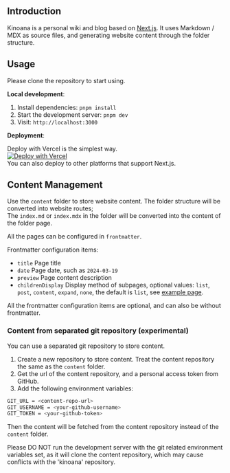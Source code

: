 ## Introduction

Kinoana is a personal wiki and blog based on [Next.js](https://nextjs.org/). It uses Markdown / MDX as source files, and generating website content through the folder structure.

## Usage

Please clone the repository to start using.

**Local development**:  

1. Install dependencies: `pnpm install`
2. Start the development server: `pnpm dev`
3. Visit: `http://localhost:3000`

**Deployment**:

Deploy with Vercel is the simplest way.  
[![Deploy with Vercel](https://vercel.com/button)](https://vercel.com/new/clone?repository-url=https%3A%2F%2Fgithub.com%2FAFXR17light%2Fkinoana)  
You can also deploy to other platforms that support Next.js.

## Content Management

Use the `content` folder to store website content. The folder structure will be converted into website routes;  
The `index.md` or `index.mdx` in the folder will be converted into the content of the folder page.

All the pages can be configured in `frontmatter`.

Frontmatter configuration items:

- `title` Page title
- `date` Page date, such as `2024-03-19`
- `preview` Page content description
- `childrenDisplay` Display method of subpages, optional values: `list`, `post`, `content`, `expand`, `none`, the default is `list`, see [example page](https://kinoana.vercel.app/example).

All the frontmatter configuration items are optional, and can also be without frontmatter.

### Content from separated git repository (experimental)

You can use a separated git repository to store content.

1. Create a new repository to store content. Treat the content repository the same as the `content` folder.
2. Get the url of the content repository, and a personal access token from GitHub.
3. Add the following environment variables:

```bash
GIT_URL = <content-repo-url>
GIT_USERNAME = <your-github-username>
GIT_TOKEN = <your-github-token>
```

Then the content will be fetched from the content repository instead of the `content` folder.

Please DO NOT run the development server with the git related environment variables set, as it will clone the content repository, which may cause conflicts with the 'kinoana' repository.
